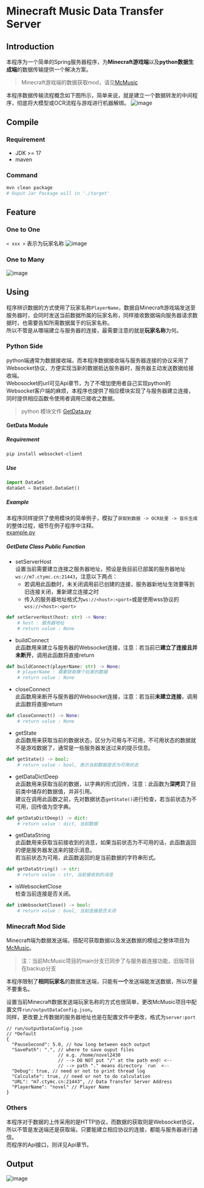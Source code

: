 # Minecraft Music Data Transfer Server
## Introduction
本程序为一个简单的Spring服务器程序，为**Minecraft游戏端**以及**python数据生成端**的数据传输提供一个解决方案。  
> Minecraft游戏端的数据获取mod，请见[McMusic](https://github.com/novel2430/McMusic)

本程序数据传输流程概念如下图所示，简单来说，就是建立一个数据转发的中间程序，彻底将大模型或OCR流程与游戏进行机器解绑。
![image](https://github.com/novel2430/MyImage/blob/main/MCMUSC-SERVER-001.png?raw=true)
## Compile
### Requirement
- JDK >= 17
- maven
### Command
```sh
mvn clean package
# Ouput Jar Package will in './target'
```
## Feature
### One to One
`< xxx >` 表示为玩家名称
![image](https://github.com/novel2430/MyImage/blob/main/MCMUSC-SERVER-002.png?raw=true)
### One to Many
![image](https://github.com/novel2430/MyImage/blob/main/MCMUSC-SERVER-003.png?raw=true)
## Using
程序辨识数据的方式使用了玩家名称`PlayerName`，数据自Minecraft游戏端发送至服务器时，会同时发送当前数据所属的玩家名称，同样接收数据端向服务器请求数据时，也需要告知所需数据属于的玩家名称。  
所以不管是从哪端建立与服务器的连接，最需要注意的就是**玩家名称**为何。
### Python Side
python端通常为数据接收端，而本程序数据接收端与服务器连接的协议采用了Websocket协议，方便实现当新的数据抵达服务器时，服务器主动发送数据给接收端。  
Webosocket的url可见Api章节，为了不增加使用者自己实现python的Websocket客户端的麻烦，本程序也提供了相应模块实现了与服务器建立连接，同时提供相应函数令使用者调用已接收之数据。
> python 模块文件 [GetData.py](https://github.com/novel2430/McMusicServer/blob/main/python/DataGet.py)
#### GetData Module
##### Requirement
```sh
pip install websocket-client
```
##### Use
```python
import DataGet
dataGet = DataGet.DataGet()
```
##### Example
本程序同样提供了使用模块的简单例子，模拟了`获取到数据 -> OCR处里 -> 音乐生成`的整体过程，细节在例子程序中注释。  
[example.py](https://github.com/novel2430/McMusicServer/blob/main/python/example.py)
##### GetData Class Public Function
- setServerHost  
设置当前需要建立连接之服务器地址，预设是我目前已部属的服务器地址`ws://m7.ctymc.cn:21443`，注意以下两点：
    - 若调用此函数时，未关闭调用前已创建的连接，服务器新地址生效要等到旧连接关闭，重新建立连接之时
    - 传入的服务器地址格式为`ws://<host>:<port>`或是使用wss协议的`wss://<host>:<port>`
```python
def setServerHost(host: str) -> None:
    # host : 服务器地址
    # return value : None
```
- buildConnect  
此函数用来建立与服务器的Websocket连接，注意：若当前已**建立了连接且并未断开**，调用此函数将直接return
```python
def buildConnect(playerName: str) -> None:
    # playerName : 需要获取哪个玩家的数据
    # return value : None
```
- closeConnect  
此函数用来断开与服务器的Websocket连接，注意：若当前**未建立连接**，调用此函数将直接return
```python
def closeConnect() -> None:
    # return value : None
```
- getState  
此函数用来获取当前的数据状态，区分为可用与不可用，不可用状态的数据就不是游戏数据了，通常是一些服务器发送过来的提示信息。
```python
def getState() -> bool:
    # return value : bool, 表示当前数据是否为可用状态
```
- getDataDictDeep  
此函数用来获取当前的数据，以字典的形式回传，注意：此函数为**深拷贝**了目前类中储存的数据值，并非引用。  
建议在调用此函数之前，先对数据状态`getState()`进行检查，若当前状态为不可用，回传值为空字典。
```python
def getDataDictDeep() -> dict:
    # return value : dict, 当前数据
```
- getDataString  
此函数用来获取当前接收到的消息，如果当前状态为不可用的话，此函数返回的便是服务器发送来的提示消息。  
若当前状态为可用，此函数返回的是当前数据的字符串形式。
```python
def getDataString() -> str:
    # return value : str, 当前接收到的消息
```
- isWebsocketClose  
检查当前连接是否关闭。
```python
def isWebsocketClose() -> bool:
    # return value : bool, 当前连接是否关闭
```
### Minecraft Mod Side
Minecraft端为数据发送端，搭配可获取数据以及发送数据的模组之整体项目为[McMusic](https://github.com/novel2430/McMusic)。  
> 注：当前McMusic项目的main分支已同步了与服务器连接功能，旧版项目在backup分支

本程序限制了**相同玩家名**的数据发送端，只能有**一个**发送端能发送数据，所以尽量不要重名。

设置当前Minecraft数据发送端玩家名称的方式也很简单，更改McMusic项目中配置文件`run/outputDataConfig.json`。  
同样，更改要上传数据的服务器地址也是在配置文件中更改，格式为`server:port`
```
// run/outputDataConfig.json 
// *Default
{
  "PauseSecond": 5.0, // how long between each output
  "SavePath": ".", // where to save ouput files
                   // e.g. /home/novel2430
                   // --> DO NOT put "/" at the path end! <--
                   // --> path "." means directory `run` <--
  "Debug": true, // need or not to print thread log
  "Calculate": true, // need or not to do calculation
  "URL": "m7.ctymc.cn:21443", // Data Transfer Server Address
  "PlayerName": "novel" // Player Name
}
```
### Others
本程序对于数据的上传采用的是HTTP协议，而数据的获取则是Websocket协议，所以不管是发送端还是获取端，只要能建立相应协议的连接，都能与服务器进行通信。  
而程序的Api接口，则详见Api章节。
## Output
![image](https://github.com/novel2430/MyImage/blob/main/MCMUSC-SERVER-005.png?raw=true)
